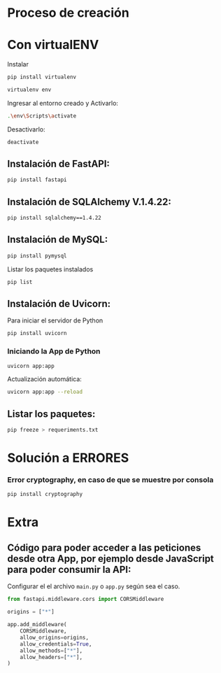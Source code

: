 #   Proceso de creación



#   Con virtualENV
Instalar
```sh
pip install virtualenv
```
```sh
virtualenv env
```
Ingresar al entorno creado y Activarlo:
```sh
.\env\Scripts\activate
```
Desactivarlo:
```sh
deactivate
```

##  Instalación de FastAPI:
```sh
pip install fastapi
```
##  Instalación de SQLAlchemy V.1.4.22:
```sh
pip install sqlalchemy==1.4.22
```
##  Instalación de MySQL:
```sh
pip install pymysql
```
Listar los paquetes instalados
```sh
pip list
```

##  Instalación de Uvicorn:
Para iniciar el servidor de Python
```sh
pip install uvicorn
```
### Iniciando la App de Python
```sh
uvicorn app:app
```
Actualización automática:
```sh
uvicorn app:app --reload
```
##  Listar los paquetes:
```sh
pip freeze > requeriments.txt
```

#   Solución a ERRORES
### Error cryptography, en caso de que se muestre por consola
```
pip install cryptography
```



#   Extra
##  Código para poder acceder a las peticiones desde otra App, por ejemplo desde JavaScript para poder consumir la API:
Configurar el el archivo `main.py` o `app.py` según sea el caso.
```py
from fastapi.middleware.cors import CORSMiddleware

origins = ["*"]

app.add_middleware(
    CORSMiddleware,
    allow_origins=origins,
    allow_credentials=True,
    allow_methods=["*"],
    allow_headers=["*"],
)
```